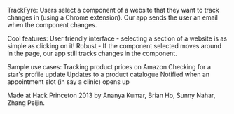 TrackFyre: Users select a component of a website that they want to track changes in (using a Chrome extension). Our app sends the user an email when the component changes.

Cool features:
User friendly interface - selecting a section of a website is as simple as clicking on it!
Robust - If the component selected moves around in the page, our app still tracks changes in the component.

Sample use cases:
Tracking product prices on Amazon
Checking for a star's profile update
Updates to a product catalogue
Notified when an appointment slot (in say a clinic) opens up

Made at Hack Princeton 2013 by Ananya Kumar, Brian Ho, Sunny Nahar, Zhang Peijin.
